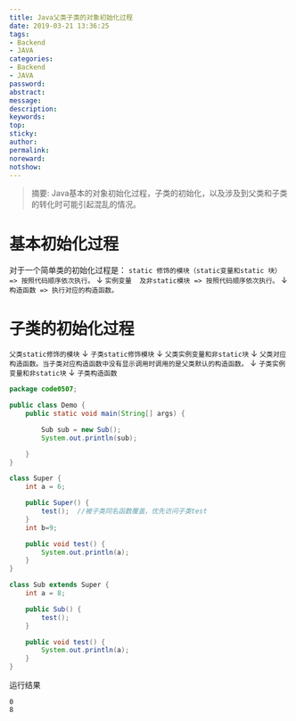 ```yaml
---
title: Java父类子类的对象初始化过程
date: 2019-03-21 13:36:25
tags:
- Backend
- JAVA
categories:
- Backend
- JAVA
password:
abstract:
message:
description:
keywords:
top:
sticky:
author:
permalink:
noreward:
notshow:
---
```


> 摘要: Java基本的对象初始化过程，子类的初始化，以及涉及到父类和子类的转化时可能引起混乱的情况。

<!--more-->

# 基本初始化过程
对于一个简单类的初始化过程是：
`static 修饰的模块（static变量和static 块） => 按照代码顺序依次执行。`
↓
`实例变量  及非static模块 => 按照代码顺序依次执行。`
↓
`构造函数 => 执行对应的构造函数。`

# 子类的初始化过程
`父类static修饰的模块`
↓
`子类static修饰模块`
↓
`父类实例变量和非static块`
↓
`父类对应构造函数。当子类对应构造函数中没有显示调用时调用的是父类默认的构造函数。`
↓
`子类实例变量和非static块`
↓
`子类构造函数`

```java Debug demo
package code0507;

public class Demo {
	public static void main(String[] args) {

		Sub sub = new Sub();
		System.out.println(sub);

	}
}

class Super {
	int a = 6;

	public Super() {
		test();  //被子类同名函数覆盖，优先访问子类test
	}
	int b=9;

	public void test() {
		System.out.println(a);
	}
}

class Sub extends Super {
	int a = 8;

	public Sub() {
		test();
	}

	public void test() {
		System.out.println(a);
	}
}

```
运行结果
```
0
8
```